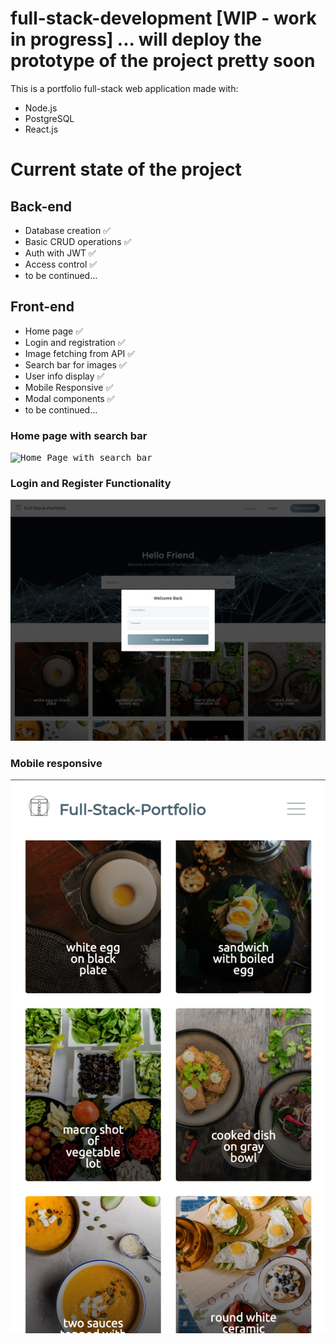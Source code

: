 # full-stack-development [WIP - work in progress] ... will deploy the prototype of the project pretty soon
This is a portfolio full-stack web application made with:
- Node.js
- PostgreSQL
- React.js

# Current state of the project

## Back-end
- Database creation :white_check_mark:
- Basic CRUD operations :white_check_mark:
- Auth with JWT :white_check_mark:
- Access control :white_check_mark:
- to be continued...

## Front-end
- Home page :white_check_mark:
- Login and registration :white_check_mark:
- Image fetching from API :white_check_mark:
- Search bar for images :white_check_mark:
- User info display :white_check_mark:
- Mobile Responsive :white_check_mark:
- Modal components :white_check_mark:
- to be continued...

### Home page with search bar
<kbd >![Home Page with search bar](https://github.com/MarkoMlakar/full-stack-development/blob/develop/Home%20Page%20Preview.png)</kbd>


### Login and Register Functionality
<kbd >![Login modal](https://github.com/MarkoMlakar/full-stack-development/blob/develop/Login%20Preview.png)</kbd>

### Mobile responsive
<kbd >![Mobile responsive](https://github.com/MarkoMlakar/full-stack-development/blob/develop/Mobile%20Preview.png)</kbd>




